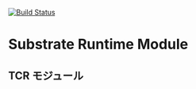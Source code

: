 [![Build Status](https://travis-ci.org/MTDK1/srml-tcr.svg?branch=master)](https://travis-ci.org/MTDK1/srml-tcr)

# Substrate Runtime Module
## TCR モジュール
